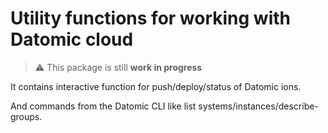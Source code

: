 # Utility functions for working with Datomic cloud

> :warning:
> This package is still **work in progress**

It contains interactive function for push/deploy/status of Datomic
ions.

And commands from the Datomic CLI like list
systems/instances/describe-groups.
